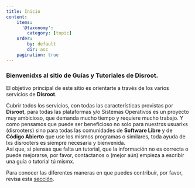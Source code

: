 ```yaml
---
title: Inicio
content:
    items:
      '@taxonomy':
        category: [topic]
    order:
        by: default
        dir: asc
    pagination: true
---
```


### Bienvenidxs al sitio de Guías y Tutoriales de Disroot.

El objetivo principal de este sitio es orientarte a través de los varios servicios de **Disroot**.

Cubrir todos los servicios, con todas las características provistas por **Disroot**, para todas las plataformas y/o Sistemas Operativos es un proyecto muy ambicioso, que demanda mucho tiempo y requiere mucho trabajo. Y como pensamos que puede ser beneficioso no solo para nuestrxs usuarixs (disrooters) sino para todas las comunidades de **Software Libre** y de **Código Abierto** que use los mismos programas o similares, toda ayuda de lxs disrooters es siempre necesaria y bienvenida.<br>
Así que, si piensas que falta un tutorial, que la información no es correcta o puede mejorarse, por favor, contáctanos o (mejor aún) empieza a escribir una guía o tutorial tú mismx.<br>

Para conocer las diferentes maneras en que puedes contribuir, por favor, revisa esta [sección](/contribute).
